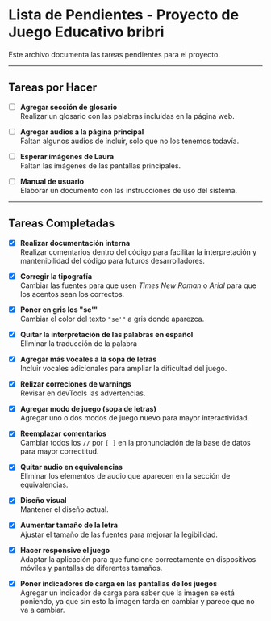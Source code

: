 # Lista de Pendientes - Proyecto de Juego Educativo bribri

Este archivo documenta las tareas pendientes para el proyecto.

---

## Tareas por Hacer

- [ ] **Agregar sección de glosario**  
  Realizar un glosario con las palabras incluidas en la página web.

- [ ] **Agregar audios a la página principal**  
  Faltan algunos audios de incluir, solo que no los tenemos todavía.

- [ ] **Esperar imágenes de Laura**  
  Faltan las imágenes de las pantallas principales.

- [ ] **Manual de usuario**  
  Elaborar un documento con las instrucciones de uso del sistema.

---

## Tareas Completadas

- [X] **Realizar documentación interna**  
  Realizar comentarios dentro del código para facilitar la interpretación y mantenibilidad del código para futuros desarrolladores.
  
- [X] **Corregir la tipografía**  
  Cambiar las fuentes para que usen *Times New Roman* o *Arial* para que los acentos sean los correctos.

- [X] **Poner en gris los "se'"**  
  Cambiar el color del texto `"se'"` a gris donde aparezca.

- [X] **Quitar  la interpretación de las palabras en español**  
  Eliminar la traducción de la palabra
  
- [X] **Agregar más vocales a la sopa de letras**  
  Incluir vocales adicionales para ampliar la dificultad del juego.

- [X] **Relizar correciones de warnings**  
  Revisar en devTools las advertencias.

- [X] **Agregar modo de juego (sopa de letras)**  
  Agregar uno o dos modos de juego nuevo para mayor interactividad.

- [X] **Reemplazar comentarios**  
  Cambiar todos los `//` por `[ ]` en la pronunciación de la base de datos para mayor correctitud.

- [X] **Quitar audio en equivalencias**  
  Eliminar los elementos de audio que aparecen en la sección de equivalencias.

- [X] **Diseño visual**  
  Mantener el diseño actual.  

- [X] **Aumentar tamaño de la letra**  
  Ajustar el tamaño de las fuentes para mejorar la legibilidad.

- [X] **Hacer responsive el juego**  
  Adaptar la aplicación para que funcione correctamente en dispositivos móviles y pantallas de diferentes tamaños.

- [X] **Poner indicadores de carga en las pantallas de los juegos**  
  Agregar un indicador de carga para saber que la imagen se está poniendo, ya que sin esto la imagen tarda en cambiar y parece que no va a cambiar.
